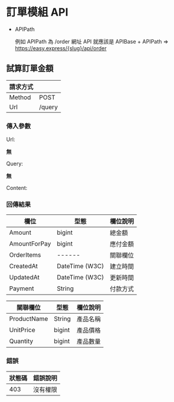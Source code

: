 # 訂單模組 API

+ APIPath

  例如 APIPath 為 /order 網址 API 就應該是 APIBase + APIPath => https://easy.express/{slug}/api/order


## 試算訂單金額

|請求方式||
|--------|-----|
| Method | POST |
| Url    | /query |

### 傳入參數

Url:

**無**

Query:

**無**

Content:



### 回傳結果

|欄位|型態|欄位說明|
|----|----|--------|
| Amount | bigint | 總金額 |
| AmountForPay | bigint | 應付金額 |
| OrderItems | ------ | 關聯欄位 |
| CreatedAt | DateTime (W3C) | 建立時間 |
| UpdatedAt | DateTime (W3C) | 更新時間 |
| Payment | String | 付款方式 |

|關聯欄位|型態|欄位說明|
|----|----|--------|
| ProductName | String | 產品名稱 |
| UnitPrice | bigint | 產品價格 |
| Quantity | bigint | 產品數量 |

### 錯誤

| 狀態碼  | 錯誤說明 |
|---------|----------|
| 403 | 沒有權限 |
